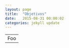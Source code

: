 ```yaml
---
layout: page
title:  "Objetivos"
date:   2015-08-31 00:00:02
categories: jekyll update
---
```


<table>
    <tr>
        <td>Foo</td>
    </tr>
</table>
